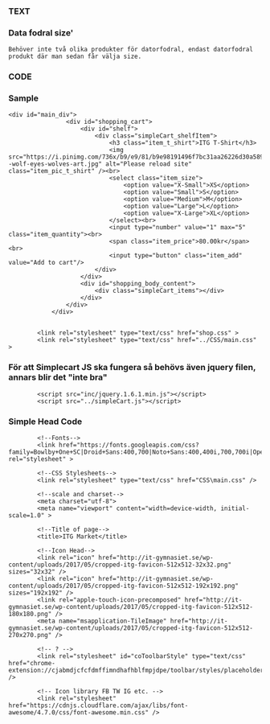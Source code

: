 ### TEXT

### Data fodral size'

    Behöver inte två olika produkter för datorfodral, endast datorfodral produkt där man sedan får välja size. 
    

###

### CODE

### Sample

    <div id="main_div">
                    <div id="shopping_cart">
                        <div id="shelf">
                            <div class="simpleCart_shelfItem">
                                <h3 class="item_t_shirt">ITG T-Shirt</h3>
                                <img src="https://i.pinimg.com/736x/b9/e9/81/b9e98191496f7bc31aa26226d30a589d--wolf-eyes-wolves-art.jpg" alt="Please reload site" class="item_pic_t_shirt" /><br>
                                <select class="item_size">
                                    <option value="X-Small">XS</option>
                                    <option value="Small">S</option>
                                    <option value="Medium">M</option>
                                    <option value="Large">L</option>
                                    <option value="X-Large">XL</option>
                                </select><br>
                                <input type="number" value="1" max="5" class="item_quantity"><br>
                                <span class="item_price">80.00kr</span><br>
                                <input type="button" class="item_add" value="Add to cart"/>
                            </div>
                        </div>
                        <div id="shopping_body_content">
                            <div class="simpleCart_items"></div>
                        </div>
                    </div>
                </div>


            <link rel="stylesheet" type="text/css" href="shop.css" >
            <link rel="stylesheet" type="text/css" href="../CSS/main.css" >
            
### För att Simplecart JS ska fungera så behövs även jquery filen, annars blir det "inte bra"

            <script src="inc/jquery.1.6.1.min.js"></script>
	        <script src="../simpleCart.js"></script>

### Simple Head Code
       
            <!--Fonts-->
            <link href="https://fonts.googleapis.com/css?family=Bowlby+One+SC|Droid+Sans:400,700|Noto+Sans:400,400i,700,700i|Open+Sans:300,300i,400,400i,600,600i,700,700i,800,800i|Roboto:100,100i,300,300i,400,400i,500,500i,700,700i,900,900i|Space+Mono:400,400i,700,700i" rel="stylesheet" >
            
            <!--CSS Stylesheets-->
            <link rel="stylesheet" type="text/css" href="CSS\main.css" />
            
            <!--scale and charset-->
            <meta charset="utf-8">
            <meta name="viewport" content="width=device-width, initial-scale=1.0" >
            
            <!--Title of page-->
            <title>ITG Market</title>
            
            <!--Icon Head-->
            <link rel="icon" href="http://it-gymnasiet.se/wp-content/uploads/2017/05/cropped-itg-favicon-512x512-32x32.png" sizes="32x32" />
            <link rel="icon" href="http://it-gymnasiet.se/wp-content/uploads/2017/05/cropped-itg-favicon-512x512-192x192.png" sizes="192x192" />
            <link rel="apple-touch-icon-precomposed" href="http://it-gymnasiet.se/wp-content/uploads/2017/05/cropped-itg-favicon-512x512-180x180.png" />
            <meta name="msapplication-TileImage" href="http://it-gymnasiet.se/wp-content/uploads/2017/05/cropped-itg-favicon-512x512-270x270.png" />
            
            <!-- ? -->
            <link rel="stylesheet" id="coToolbarStyle" type="text/css" href="chrome-extension://cjabmdjcfcfdmffimndhafhblfmpjdpe/toolbar/styles/placeholder.css" />
            
            <!-- Icon library FB TW IG etc. -->
            <link rel="stylesheet" href="https://cdnjs.cloudflare.com/ajax/libs/font-awesome/4.7.0/css/font-awesome.min.css" />
             